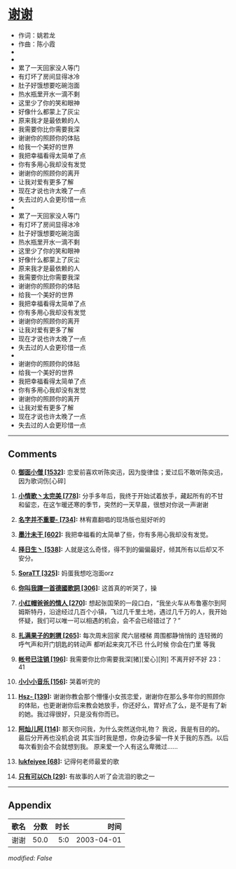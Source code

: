 # [谢谢](https://music.163.com/song?id=66849)

* 作词：姚若龙
* 作曲：陈小霞
*
*
* 累了一天回家没人等门
* 有灯坏了房间显得冰冷
* 肚子好饿想要吃碗泡面
* 热水瓶里开水一滴不剩
* 这里少了你的笑和眼神
* 好像什么都蒙上了灰尘
* 原来我才是最依赖的人
* 我需要你比你需要我深
* 谢谢你的照顾你的体贴
* 给我一个美好的世界
* 我把幸福看得太简单了点
* 你有多用心我却没有发觉
* 谢谢你的照顾你的离开
* 让我对爱有更多了解
* 现在才说也许太晚了一点
* 失去过的人会更珍惜一点
* 
* 累了一天回家没人等门
* 有灯坏了房间显得冰冷
* 肚子好饿想要吃碗泡面
* 热水瓶里开水一滴不剩
* 这里少了你的笑和眼神
* 好像什么都蒙上了灰尘
* 原来我才是最依赖的人
* 我需要你比你需要我深
* 谢谢你的照顾你的体贴
* 给我一个美好的世界
* 我把幸福看得太简单了点
* 你有多用心我却没有发觉
* 谢谢你的照顾你的离开
* 让我对爱有更多了解
* 现在才说也许太晚了一点
* 失去过的人会更珍惜一点
* 
* 谢谢你的照顾你的体贴
* 给我一个美好的世界
* 我把幸福看得太简单了点
* 你有多用心我却没有发觉
* 谢谢你的照顾你的离开
* 让我对爱有更多了解
* 现在才说也许太晚了一点
* 失去过的人会更珍惜一点


---

## Comments
0. **[御面小僧 \[1532\]](https://music.163.com/#/user/home?id=6788401):** 恋爱前喜欢听陈奕迅，因为旋律佳；爱过后不敢听陈奕迅，因为歌词伤[心碎]

1. **[小情歌丶太完美 \[778\]](https://music.163.com/#/user/home?id=42853251):** 分手多年后，我终于开始试着放手，藏起所有的不甘和留恋，在这乍暖还寒的季节，突然的一天早晨，很想对你说一声谢谢

2. **[名字并不重要- \[734\]](https://music.163.com/#/user/home?id=51640819):** 林宥嘉翻唱的现场版也挺好听的

3. **[墨汁未干 \[602\]](https://music.163.com/#/user/home?id=49410344):** 我把幸福看的太简单了些，你有多用心我却没有发觉。

4. **[择日生丶 \[538\]](https://music.163.com/#/user/home?id=34536254):** 人就是这么奇怪，得不到的偏偏最好，倾其所有以后却又不安分。

5. **[SoraTT \[325\]](https://music.163.com/#/user/home?id=30578038):** 妈蛋我想吃泡面orz

6. **[你叫我譯一首德國歌詞 \[306\]](https://music.163.com/#/user/home?id=59166384):** 这首真的听哭了，操

7. **[小红帽爸爸的情人 \[270\]](https://music.163.com/#/user/home?id=85028919):** 想起张国荣的一段口白，“我坐火车从布鲁塞尔到阿姆斯特丹，沿途经过几百个小镇，飞过几千里土地，遇过几千万的人，我开始怀疑，我们可以唯一可以相遇的机会，会不会已经错过了？”

8. **[扎满果子的刺猬 \[265\]](https://music.163.com/#/user/home?id=46903064):** 每次周末回家 爬六层楼梯 周围都静悄悄的 连轻微的呼气声和开门钥匙的转动声 都听起来突兀不已 什么时候 你会在门里 等我

9. **[帐号已注销 \[196\]](https://music.163.com/#/user/home?id=41116983):** 我需要你比你需要我深[猪][爱心][狗]   不离开好不好     23：41

10. **[小小小音乐 \[156\]](https://music.163.com/#/user/home?id=3707491):** 哭着听完的

11. **[Hsz- \[139\]](https://music.163.com/#/user/home?id=58849298):** 谢谢你教会那个懵懂小女孩恋爱，谢谢你在那么多年你的照顾你的体贴，也更谢谢你后来教会她放手，你还好么，胃好点了么，是不是有了新的她。我过得很好，只是没有你而已。

12. **[阿灿儿阿 \[114\]](https://music.163.com/#/user/home?id=274753554):** 那天你问我，为什么突然送你礼物？  我说，我是有目的的。                    最后分开再也没机会说                     其实当时我是想，你身边多留一件关于我的东西。以后每次看到会不会就想到我。      原来爱一个人有这么卑微过……

13. **[lukfeiyee \[68\]](https://music.163.com/#/user/home?id=76393873):** 记得何老师最爱的歌

14. **[只有可以Ch \[29\]](https://music.163.com/#/user/home?id=266899922):** 有故事的人听了会流泪的歌之一



---

## Appendix

|歌名|分数|时长|时间|
|:---|:---:|---:|---:|
|谢谢|50.0|5:0|2003-04-01

*modified: False*